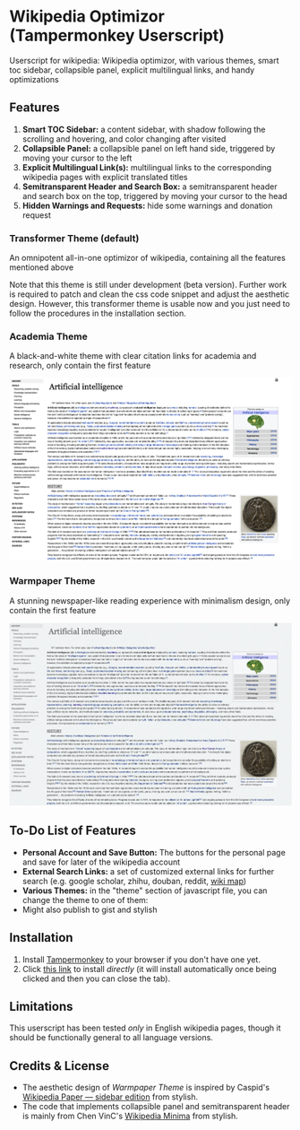# Wikipedia Optimizor (Tampermonkey Userscript)

Userscript for wikipedia: Wikipedia optimizor, with various themes, smart toc sidebar, collapsible panel, explicit multilingual links, and handy optimizations

## Features

1. **Smart TOC Sidebar:** a content sidebar, with shadow following the scrolling and hovering, and color changing after visited
2. **Collapsible Panel:** a collapsible panel on left hand side, triggered by moving your cursor to the left
3. **Explicit Multilingual Link(s):** multilingual links to the corresponding wikipedia pages with explicit translated titles
4. **Semitransparent Header and Search Box:** a semitransparent header and search box on the top, triggered by moving your cursor to the head
5. **Hidden Warnings and Requests:** hide some warnings and donation request 

### Transformer Theme (default)

An omnipotent all-in-one optimizor of wikipedia, containing all the features mentioned above

Note that this theme is still under development (beta version). Further work is required to patch and clean the css code snippet and adjust the aesthetic design. However, this transformer theme is usable now and you just need to follow the procedures in the installation section.

### Academia Theme 

A black-and-white theme with clear citation links for academia and research, only contain the first feature

![](asset/academia-theme-demo.png)

### Warmpaper Theme

A stunning newspaper-like reading experience with minimalism design, only contain the first feature

![](asset/warmpaper-theme-demo.png)

## To-Do List of Features

*  **Personal Account and Save Button:** The buttons for the personal page and save for later of the wikipedia account
* **External Search Links:** a set of customized external links for further search (e.g. google scholar, zhihu, douban, reddit, [wiki map](https://wikipedia.luk.ke))
* **Various Themes:** in the "theme" section of  javascript file, you can change the theme to one of them:
* Might also publish to gist and stylish

## Installation

1. Install [Tampermonkey](http://www.tampermonkey.net/) to your browser if you don't have one yet.
2. Click [this link](https://raw.githubusercontent.com/realliyifei/Userscript-Wikipedia-Optimizor/master/WikipediaOptimizor.user.js) to install *directly* (it will install automatically once being clicked and then you can close the tab).

## Limitations

This userscript has been tested *only* in English wikipedia pages, though it should be functionally general to all language versions.

## Credits & License

* The aesthetic design of *Warmpaper Theme* is inspired by Caspid's [Wikipedia Paper — sidebar edition](https://userstyles.org/styles/99183/wikipedia-paper-sidebar-edition) from stylish. 
* The code that implements collapsible panel and semitransparent header is mainly from Chen VinC's [Wikipedia Minima](https://userstyles.org/styles/166052/wikipedia-minima) from stylish.
